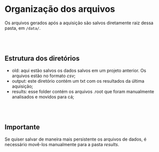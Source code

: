 # Organização dos arquivos

Os arquivos gerados após a aquisição são salvos diretamente raiz dessa pasta, em ```/data/```.

<br>
<br>


## Estrutura dos diretórios

* old: aqui estão salvos os dados salvos em um projeto anterior. Os arquivos estão no formato _csv_;
* output: este diretório contém um txt com os resultados da última aquisição;
* results: esse folder contém os arquivos .root que foram manualmente analisados e movidos para cá;

<br>
<br>


## Importante

Se quiser salvar de maneira mais persistente os arquivos de dados, é necessário movê-los manualmente
para a pasta _results_.
